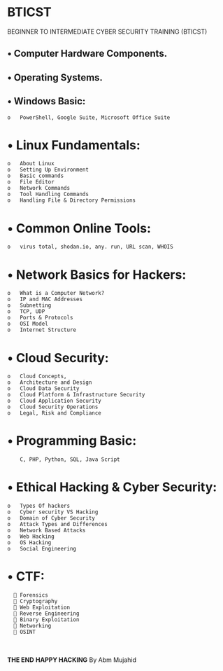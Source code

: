 # BTICST
BEGINNER TO INTERMEDIATE CYBER SECURITY TRAINING (BTICST)

## •	Computer Hardware Components.
## •	Operating Systems.
## •	Windows Basic:
    o	PowerShell, Google Suite, Microsoft Office Suite 
# •	Linux Fundamentals:
    o	About Linux
    o	Setting Up Environment
    o	Basic commands
    o	File Editor
    o	Network Commands
    o	Tool Handling Commands
    o	Handling File & Directory Permissions
# •	Common Online Tools:
    o	virus total, shodan.io, any. run, URL scan, WHOIS
# •	Network Basics for Hackers: 
    o	What is a Computer Network? 
    o	IP and MAC Addresses
    o	Subnetting
    o	TCP, UDP
    o	Ports & Protocols
    o	OSI Model
    o	Internet Structure
# •	Cloud Security:
    o	Cloud Concepts, 
    o	Architecture and Design
    o	Cloud Data Security
    o	Cloud Platform & Infrastructure Security
    o	Cloud Application Security
    o	Cloud Security Operations
    o	Legal, Risk and Compliance
# •	Programming Basic: 
        C, PHP, Python, SQL, Java Script
# •	Ethical Hacking & Cyber Security: 
    o	Types Of hackers
    o	Cyber security VS Hacking
    o	Domain of Cyber Security 
    o	Attack Types and Differences
    o	Network Based Attacks
    o	Web Hacking
    o	OS Hacking
    o	Social Engineering
# •	CTF: 
      	Forensics
      	Cryptography
      	Web Exploitation
      	Reverse Engineering
      	Binary Exploitation
      	Networking
      	OSINT

<br> <br>
**THE END**
**HAPPY HACKING** 
By Abm Mujahid

